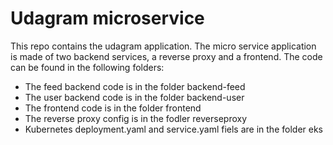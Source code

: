 # Udagram microservice

This repo contains the udagram application. The micro service application is made of two backend services, a reverse proxy and a frontend. The code can be found in the following folders:

- The feed backend code is in the folder backend-feed
- The user backend code is in the folder backend-user
- The frontend code is in the folder frontend
- The reverse proxy config is in the fodler reverseproxy
- Kubernetes deployment.yaml and service.yaml fiels are in the folder eks
